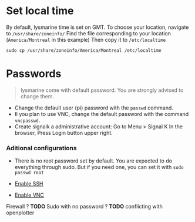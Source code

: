 
# Set local time
By default, lysmarine time is set on GMT.
To choose your location, navigate to `/usr/share/zoneinfo/`
Find the file corresponding to your location (`America/Montreal` in this example)
Then copy it to `/etc/localtime`  
```
sudo cp /usr/share/zoneinfo/America/Montreal /etc/localtime
```

# Passwords
> lysmarine come with default password. You are strongly advised to change them.

 - Change the default user (pi) password with the `passwd` command.
 - Il you plan to use VNC, change the default password with the command `vncpasswd`.
 - Create signalk a administrative account: Go to Menu > Signal K   In the browser, Press Login button upper right.


### Aditional configurations
 - There is no root password set by default. You are expected to do everything through sudo.
   But if you need one, you can set it with `sudo passwd root`

 - [Enable SSH](doc/userdoc/vnc.md)
 - [Enable VNC](doc/userdoc/ssh.md)



Firewall ?   **__TODO__**
Sudo with no password ? **__TODO__** conflicting with openplotter
